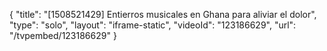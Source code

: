 {
    "title": "[1508521429] Entierros musicales en Ghana para aliviar el dolor",
    "type": "solo",
    "layout": "iframe-static",
    "videoId": "123186629",
    "url": "\/tvpembed\/123186629"
}